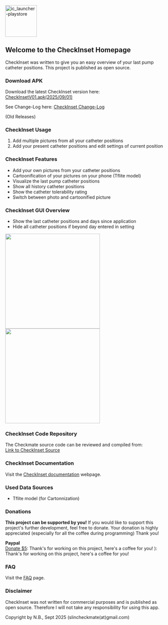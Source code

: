 <img width="100" height="100" alt="ic_launcher-playstore" src="https://github.com/user-attachments/assets/c9f48819-acf5-4151-95ca-cfeca11dfc80" />


## Welcome to the CheckInset Homepage
CheckInset was written to give you an easy overview of your last pump catheter positions.
This project is published as open source.

### Download APK
Download the latest CheckInset version here:    
[CheckInsetV01.apk(2025/09/01)](https://github.com/slinGitHub/Checkmate/releases/download/2/CheckmateV034.apk)  


See Change-Log here: 
[CheckInset Change-Log](changeLog.md)

(Old Releases)    

### CheckInset Usage
1. Add multiple pictures from all your catheter positions
2. Add your present catheter positions and edit settings of current position

### CheckInset Features
- Add your own pictures from your catheter positions
- Cartoonification of your pictures on your phone (Tflite model)
- Visualize the last pump catheter positions
- Show all history catheter positions
- Show the catheter tolerability rating
- Switch between photo and cartoonified picture

### CheckInset GUI Overview
- Show the last catheter positions and days since application
- Hide all catheter positions if beyond day entered in setting

<img src="https://user-images.githubusercontent.com/53019596/122987256-ae740800-d3a0-11eb-8ff1-1be8cea0dcb2.png" width="300">
<img src="https://user-images.githubusercontent.com/53019596/122987398-d7949880-d3a0-11eb-9047-2508bec74c77.png" width="300">

### CheckInset Code Repository
The Checkmate source code can be reviewed and compiled from:  
[Link to CheckInset Source](https://github.com/slinGitHub/CheckInset/tree/develop)


### CheckInset Documentation

Visit the [CheckInset documentation](documentation.md) webpage.

### Used Data Sources

- Tflite model (for Cartonnization)

### Donations
**This project can be supported by you!** If you would like to support this project's further development, feel free to donate. Your donation is highly appreciated (especially for all the coffee during programming) Thank you!

**Paypal**  
[Donate $5](https://www.paypal.com/donate/?hosted_button_id=2XER5K98FAKMY): Thank's for working on this project, here's a coffee for you!
): Thank's for working on this project, here's a coffee for you!

### FAQ
Visit the [FAQ](faq.md) page.

### Disclaimer
CheckInset was not written for commercial purposes and is published as open source.
Therefore I will not take any responsibility for using this app.

Copyright by N.B., Sept 2025 
(slincheckmate(at)gmail.com)
